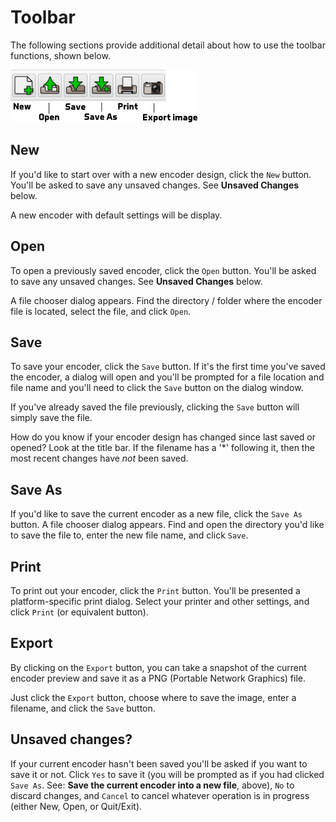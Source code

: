 # Toolbar

The following sections provide additional detail about how to use the toolbar functions, shown below.

![toolbar](imgs/Toolbar.png)

## New

If you'd like to start over with a new encoder design, click the `New` button. You'll be asked to save any unsaved changes. See **Unsaved Changes** below.

A new encoder with default settings will be display.

## Open

To open a previously saved encoder, click the `Open` button. You'll be asked to save any unsaved changes. See **Unsaved Changes** below.

A file chooser dialog appears. Find the directory / folder where the encoder file is located, select the file, and click `Open`.

## Save

To save your encoder, click the `Save` button. If it's the first time you've saved the encoder, a dialog will open and you'll be prompted for a file location and file name and you'll need to click the `Save` button on the dialog window.

If you've already saved the file previously, clicking the `Save` button will simply save the file.

How do you know if your encoder design has changed since last saved or opened? Look at the title bar. If the filename has a '*' following it, then the most recent changes have *not* been saved.

## Save As

If you'd like to save the current encoder as a new file, click the `Save As` button. A file chooser dialog appears. Find and open the directory you'd like to save the file to, enter the new file name, and click `Save`.

## Print

To print out your encoder, click the `Print` button. You'll be presented a platform-specific print dialog. Select your printer and other settings, and click `Print` (or equivalent button).

## Export

By clicking on the `Export` button, you can take a snapshot of the current encoder preview and save it as a PNG (Portable Network Graphics) file.

Just click the `Export` button, choose where to save the image, enter a filename, and click the `Save` button.

## Unsaved changes?

If your current encoder hasn't been saved you'll be asked if you want to save it or not. Click `Yes` to save it (you will be prompted as if you had clicked `Save As`. See: **Save the current encoder into a new file**, above), `No` to discard changes, and `Cancel` to cancel whatever operation is in progress (either New, Open, or Quit/Exit).

